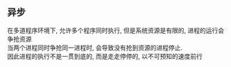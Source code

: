 ## 异步

在多道程序环境下, 允许多个程序同时执行, 但是系统资源是有限的, 进程的运行会争抢资源<br> 当两个进程同时争抢同一进程时, 会导致没有抢到资源的进程停止.<br>
因此进程的执行不是一贯到底的, 而是走走停停的, 以不可预知的速度前行

